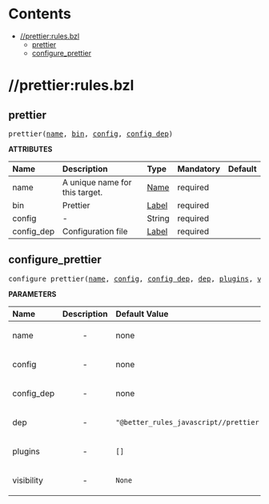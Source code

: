 # Contents

<!-- START doctoc generated TOC please keep comment here to allow auto update -->
<!-- DON'T EDIT THIS SECTION, INSTEAD RE-RUN doctoc TO UPDATE -->

- [//prettier:rules.bzl](#prettierrulesbzl)
  - [prettier](#prettier)
  - [configure_prettier](#configure_prettier)

<!-- END doctoc generated TOC please keep comment here to allow auto update -->

# //prettier:rules.bzl

<!-- Generated with Stardoc: http://skydoc.bazel.build -->

<a id="#prettier"></a>

## prettier

<pre>
prettier(<a href="#prettier-name">name</a>, <a href="#prettier-bin">bin</a>, <a href="#prettier-config">config</a>, <a href="#prettier-config_dep">config_dep</a>)
</pre>

**ATTRIBUTES**

| Name                                       | Description                    | Type                                                               | Mandatory | Default |
| :----------------------------------------- | :----------------------------- | :----------------------------------------------------------------- | :-------- | :------ |
| <a id="prettier-name"></a>name             | A unique name for this target. | <a href="https://bazel.build/docs/build-ref.html#name">Name</a>    | required  |         |
| <a id="prettier-bin"></a>bin               | Prettier                       | <a href="https://bazel.build/docs/build-ref.html#labels">Label</a> | required  |         |
| <a id="prettier-config"></a>config         | -                              | String                                                             | required  |         |
| <a id="prettier-config_dep"></a>config_dep | Configuration file             | <a href="https://bazel.build/docs/build-ref.html#labels">Label</a> | required  |         |

<a id="#configure_prettier"></a>

## configure_prettier

<pre>
configure_prettier(<a href="#configure_prettier-name">name</a>, <a href="#configure_prettier-config">config</a>, <a href="#configure_prettier-config_dep">config_dep</a>, <a href="#configure_prettier-dep">dep</a>, <a href="#configure_prettier-plugins">plugins</a>, <a href="#configure_prettier-visibility">visibility</a>)
</pre>

**PARAMETERS**

| Name                                                 | Description               | Default Value                                                  |
| :--------------------------------------------------- | :------------------------ | :------------------------------------------------------------- |
| <a id="configure_prettier-name"></a>name             | <p align="center"> - </p> | none                                                           |
| <a id="configure_prettier-config"></a>config         | <p align="center"> - </p> | none                                                           |
| <a id="configure_prettier-config_dep"></a>config_dep | <p align="center"> - </p> | none                                                           |
| <a id="configure_prettier-dep"></a>dep               | <p align="center"> - </p> | <code>"@better_rules_javascript//prettier:prettier_lib"</code> |
| <a id="configure_prettier-plugins"></a>plugins       | <p align="center"> - </p> | <code>[]</code>                                                |
| <a id="configure_prettier-visibility"></a>visibility | <p align="center"> - </p> | <code>None</code>                                              |
